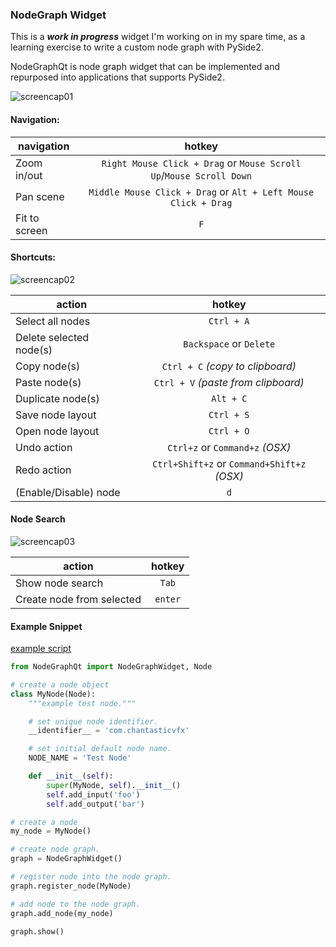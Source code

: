 ### NodeGraph Widget

This is a **_work in progress_** widget I'm working on in my spare time, as
a learning exercise to write a custom node graph with PySide2.

NodeGraphQt is node graph widget that can be implemented and repurposed into applications that supports PySide2.

![screencap01](https://raw.githubusercontent.com/jchanvfx/NodeGraphQt/master/example/screenshot.png)

#### Navigation:
| navigation    | hotkey                                                              |
| ------------- |:-------------------------------------------------------------------:|
| Zoom in/out   | `Right Mouse Click + Drag` or `Mouse Scroll Up`/`Mouse Scroll Down` |
| Pan scene     | `Middle Mouse Click + Drag` or `Alt + Left Mouse Click + Drag`      |
| Fit to screen | `F`                                                                 |

#### Shortcuts:
![screencap02](https://raw.githubusercontent.com/jchanvfx/NodeGraphQt/master/example/screenshot_menu.png)

| action                  | hotkey                                      |
| ----------------------- |:-------------------------------------------:|
| Select all nodes        | `Ctrl + A`                                  |
| Delete selected node(s) | `Backspace` or `Delete`                     |
| Copy node(s)            | `Ctrl + C` _(copy to clipboard)_            |
| Paste node(s)           | `Ctrl + V` _(paste from clipboard)_         |
| Duplicate node(s)       | `Alt + C`                                   |
| Save node layout        | `Ctrl + S`                                  |
| Open node layout        | `Ctrl + O`                                  |
| Undo action             | `Ctrl+z` or `Command+z` _(OSX)_             |
| Redo action             | `Ctrl+Shift+z` or `Command+Shift+z` _(OSX)_ |
| (Enable/Disable) node   | `d`                                         |

#### Node Search
![screencap03](https://raw.githubusercontent.com/jchanvfx/NodeGraphQt/master/example/screenshot_tab_search.png)

| action                    | hotkey    |
| ------------------------- |:---------:|
| Show node search          | `Tab`     |
| Create node from selected | `enter`   |

#### Example Snippet

[example script](https://github.com/jchanvfx/bpNodeGraph/blob/master/example.py)

```python
from NodeGraphQt import NodeGraphWidget, Node

# create a node object
class MyNode(Node):
    """example test node."""

    # set unique node identifier.
    __identifier__ = 'com.chantasticvfx'

    # set initial default node name.
    NODE_NAME = 'Test Node'

    def __init__(self):
        super(MyNode, self).__init__()
        self.add_input('foo')
        self.add_output('bar')

# create a node
my_node = MyNode()

# create node graph.
graph = NodeGraphWidget()

# register node into the node graph.
graph.register_node(MyNode)

# add node to the node graph.
graph.add_node(my_node)

graph.show()
```
